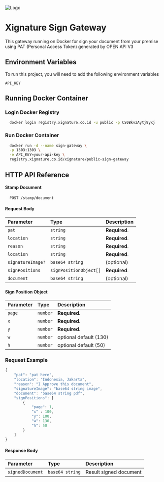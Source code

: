 
![Logo](https://xignature.co.id/assets/logo.png)


# Xignature Sign Gateway

This gateway running on Docker for sign your document from your premise using PAT (Personal Access Token) generated by OPEN API V3



## Environment Variables

To run this project, you will need to add the following environment variables

`API_KEY`
## Running Docker Container


### Login Docker Registry

```bash
  docker login registry.xignature.co.id -u public -p CS0BkvzAytj9yxj
```

### Run Docker Container

```bash
  docker run -d --name sign-gateway \
  -p 1303:1303 \
  -e API_KEY=your-api-key \
  registry.xignature.co.id/xignature/public-sign-gateway
```


## HTTP API Reference

#### Stamp Document

```http
  POST /stamp/document
```

#### Request Body

| Parameter | Type     | Description                |
| :-------- | :------- | :------------------------- |
| `pat` | `string` | **Required**. |
| `location` | `string` | **Required**. |
| `reason` | `string` | **Required**. |
| `location` | `string` | **Required**. |
| `signatureImage?` | `base64 string` | (optional) |
| `signPositions` | `signPositionObject[]` | **Required**. |
| `document` | `base64 string` | (optional) |

#### Sign Position Object

| Parameter | Type     | Description                |
| :-------- | :------- | :------------------------- |
| `page` | `number` | **Required**. |
| `x` | `number` | **Required**. |
| `y` | `number` | **Required**. |
| `w` | `number` | optional default (130) |
| `h` | `number` | optional default (50) |


### Request Example

``` javascript
{
    "pat": "pat here",
    "location": "Indonesia, Jakarta",
    "reason": "I Approve this document",
    "signatureImage": "base64 string image",
    "document": "base64 string pdf",
    "signPositions": [
        {
            "page": 1,
            "x" : 100,
            "y": 100,
            "w": 130,
            "h": 50
        }
    ]
}
```

#### Response Body

| Parameter | Type     | Description                |
| :-------- | :------- | :------------------------- |
| `signedDocument` | `base64 string` | Result signed document |
